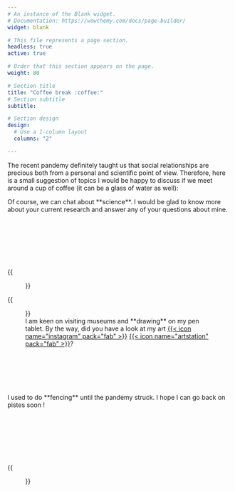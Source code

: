 ```yaml
---
# An instance of the Blank widget.
# Documentation: https://wowchemy.com/docs/page-builder/
widget: blank

# This file represents a page section.
headless: true
active: true

# Order that this section appears on the page.
weight: 80

# Section title
title: "Coffee break :coffee:"
# Section subtitle
subtitle:

# Section design
design:
  # Use a 1-column layout
  columns: "2"

---
```


The recent pandemy definitely taught us that social relationships are precious
both from a personal and scientific point of view.
Therefore, here is a small suggestion of topics I would be happy to discuss 
if we meet around a cup of coffee (it can be a glass of water as well):

<div>
  <div style="height:157px ; width =75%">
    Of course, we can chat about **science**. 
    I would be glad to know more about your current research 
    and answer any of your questions about mine.
  </div>
  {{<figure src="whatever.jpg" class="alignright">}} 
</div>

<div>
  {{<figure src="whatever.jpg" class="alignleft">}} 
  <div style="height:157px ; width =75%">
    I am keen on visiting museums and **drawing** on my pen tablet. 
    By the way, did you have a look at my art
    <a href="https://www.instagram.com/achillesalaun/">{{< icon name="instagram"  pack="fab" >}}</a>
    <a href="https://www.artstation.com/achille_salaun/">{{< icon name="artstation" pack="fab" >}}</a>?</div>
  </div>
</div>

<div>
  <div style="height:157px ; width =75%">
    I used to do **fencing** until the pandemy struck. 
    I hope I can go back on pistes soon !
  </div>
  {{<figure src="whatever.jpg" class="alignright">}}
</div>